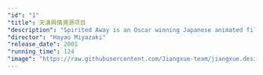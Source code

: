 ```yaml
---
"id": "1"
"title": 天演舆情溯源项目
"description": "Spirited Away is an Oscar winning Japanese animated film about a ten year old girl who wanders away from her parents along a path that leads to a world ruled by strange and unusual monster-like animals. Her parents have been changed into pigs along with others inside a bathhouse full of these creatures. Will she ever see the world how it once was?"
"director": "Hayao Miyazaki"
"release_date": 2001
"running_time": 124
"image": "https://raw.githubusercontent.com/Jiangxue-team/jiangxue.design/main/assets/images/project/tianyan.png"
---
```

